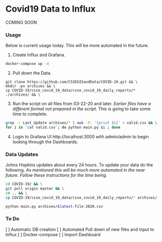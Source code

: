 # Covid19 Data to Influx
COMING SOON

### Usage
Below is current usage today. This will be more automated in the future.

1) Create Influx and Grafana.
```bash
docker-compose up -d
```

2) Pull down the Data. 
```
git clone https://github.com/CSSEGISandData/COVID-19.git && \
mkdir -pv archives && \
cp COVID-19/csse_covid_19_data/csse_covid_19_daily_reports/* ./archives/ && \
```

3) Run the script on all files from 03-22-20 and later. *Earlier files have a different format not prepared in the script*. This is going to take some time to complete. 
```bash
grep -r Last_Update archives/* | awk -F: '{print $1}' > valid.csv && \
for i in `cat valid.csv`; do python main.py $i ; done
```

4) Login to Grafana UI http://localhost:3000 with admin/admin to begin looking through the Dashboards.

### Data Updates
Johns Hopkins updates about every 24 hours. To update your data do the following. *As mentioned this will be much more automated in the near future. Follow these instructions for the time being.*
```bash
cd COVID-19/ && \
git pull origin master && \
cd .. && \
cp COVID-19/csse_covid_19_data/csse_covid_19_daily_reports/* archives/

python main.py archives/$latest-file-2020.csv
```

### To Do
[ ] Automatic DB creation
[ ] Automated Pull down of new files and input to Influx
[ ] Docker-compose
[ ] Import Dashboard

